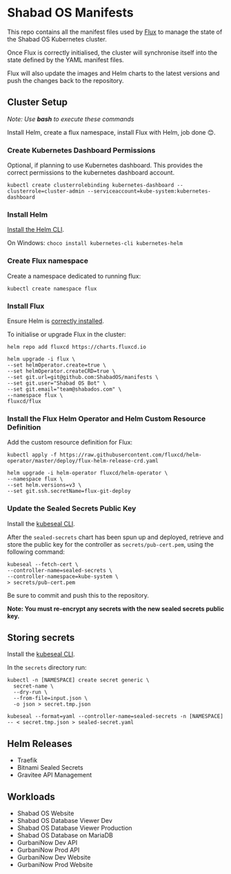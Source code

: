 # Shabad OS Manifests

This repo contains all the manifest files used by [Flux](https://fluxcd.io/) to manage the state of the Shabad OS Kubernetes cluster.

Once Flux is correctly initialised, the cluster will synchronise itself into the state defined by the YAML manifest files.

Flux will also update the images and Helm charts to the latest versions and push the changes back to the repository.

## Cluster Setup

*Note: Use **bash** to execute these commands*

Install Helm, create a flux namespace, install Flux with Helm, job done 😊.

### Create Kubernetes Dashboard Permissions

Optional, if planning to use Kubernetes dashboard. This provides the correct permissions to the kubernetes dashboard account.

```
kubectl create clusterrolebinding kubernetes-dashboard --clusterrole=cluster-admin --serviceaccount=kube-system:kubernetes-dashboard
```

### Install Helm

[Install the Helm CLI](https://docs.fluxcd.io/en/stable/tutorials/get-started-helm.html#prerequisites).

On Windows: `choco install kubernetes-cli kubernetes-helm`

### Create Flux namespace

Create a namespace dedicated to running flux:

```
kubectl create namespace flux
```

### Install Flux

Ensure Helm is [correctly installed](https://docs.fluxcd.io/en/stable/tutorials/get-started-helm.html#prerequisites).

To initialise or upgrade Flux in the cluster:

```
helm repo add fluxcd https://charts.fluxcd.io

helm upgrade -i flux \
--set helmOperator.create=true \
--set helmOperator.createCRD=true \
--set git.url=git@github.com:ShabadOS/manifests \
--set git.user="Shabad OS Bot" \
--set git.email="team@shabados.com" \
--namespace flux \
fluxcd/flux
```

### Install the Flux Helm Operator and Helm Custom Resource Definition

Add the custom resource definition for Flux:
```
kubectl apply -f https://raw.githubusercontent.com/fluxcd/helm-operator/master/deploy/flux-helm-release-crd.yaml

helm upgrade -i helm-operator fluxcd/helm-operator \
--namespace flux \
--set helm.versions=v3 \
--set git.ssh.secretName=flux-git-deploy
```

### Update the Sealed Secrets Public Key

Install the [kubeseal CLI](https://github.com/bitnami-labs/sealed-secrets/releases).

After the `sealed-secrets` chart has been spun up and deployed, retrieve and store the public key for the controller as `secrets/pub-cert.pem`, using the following command:

```
kubeseal --fetch-cert \
--controller-name=sealed-secrets \
--controller-namespace=kube-system \
> secrets/pub-cert.pem
```

Be sure to commit and push this to the repository.

**Note: You must re-encrypt any secrets with the new sealed secrets public key.**

## Storing secrets

Install the [kubeseal CLI](https://github.com/bitnami-labs/sealed-secrets/releases).

In the `secrets` directory run:

```
kubectl -n [NAMESPACE] create secret generic \
  secret-name \
  --dry-run \
  --from-file=input.json \
  -o json > secret.tmp.json

kubeseal --format=yaml --controller-name=sealed-secrets -n [NAMESPACE] -- < secret.tmp.json > sealed-secret.yaml
```

## Helm Releases

- Traefik
- Bitnami Sealed Secrets
- Gravitee API Management

## Workloads

- Shabad OS Website
- Shabad OS Database Viewer Dev
- Shabad OS Database Viewer Production
- Shabad OS Database on MariaDB
- GurbaniNow Dev API
- GurbaniNow Prod API
- GurbaniNow Dev Website
- GurbaniNow Prod Website

